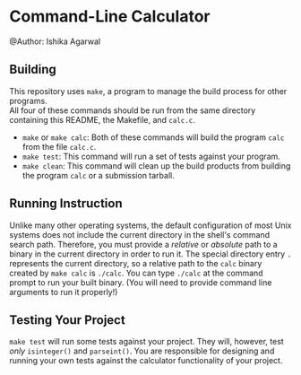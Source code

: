 Command-Line Calculator
===

@Author: Ishika Agarwal

Building
---

This repository uses `make`, a program to manage the build process for
other programs.  
All four of these commands should be run from the same directory
containing this README, the Makefile, and `calc.c`.

 * `make` or `make calc`: Both of these commands will build the program
   `calc` from the file `calc.c`.
 * `make test`: This command will run a set of tests against your
   program.
 * `make clean`: This command will clean up the build products from
   building the program `calc` or a submission tarball.
 

Running Instruction
---

Unlike many other operating systems, the default configuration of most
Unix systems does not include the current directory in the shell's
command search path.  Therefore, you must provide a _relative_ or
_absolute_ path to a binary in the current directory in order to run it.
The special directory entry `.` represents the current directory, so a
relative path to the `calc` binary created by `make calc` is `./calc`.
You can type `./calc` at the command prompt to run your built binary.
(You will need to provide command line arguments to run it properly!)

Testing Your Project
---

`make test` will run some tests against your
project.  They will, however, test _only_ `isinteger()` and
`parseint()`.  You are responsible for designing and running your own
tests against the calculator functionality of your project.



